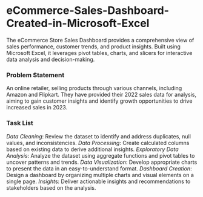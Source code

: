 # eCommerce-Sales-Dashboard-Created-in-Microsoft-Excel
The eCommerce Store Sales Dashboard provides a comprehensive view of sales performance, customer trends, and product insights. Built using Microsoft Excel, it leverages pivot tables, charts, and slicers for interactive data analysis and decision-making.

### Problem Statement
An online retailer, selling products through various channels, including Amazon and Flipkart. They have provided their 2022 sales data for analysis, aiming to gain customer insights and identify growth opportunities to drive increased sales in 2023.

### Task List
*Data Cleaning*: Review the dataset to identify and address duplicates, null values, and inconsistencies.
*Data Processing*: Create calculated columns based on existing data to derive additional insights.
*Exploratory Data Analysis*: Analyze the dataset using aggregate functions and pivot tables to uncover patterns and trends.
*Data Visualization*: Develop appropriate charts to present the data in an easy-to-understand format.
*Dashboard Creation*: Design a dashboard by organizing multiple charts and visual elements on a single page.
*Insight*s: Deliver actionable insights and recommendations to stakeholders based on the analysis.


